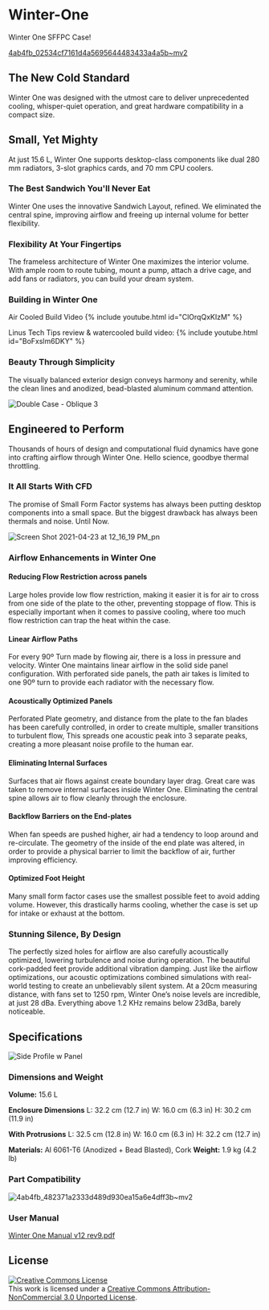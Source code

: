 # Winter-One
Winter One SFFPC Case!

[4ab4fb_02534cf7161d4a5695644483433a4a5b~mv2](https://user-images.githubusercontent.com/69655870/226226688-f3645d16-e089-48d1-abea-1781f92ecc4e.png)

## The New Cold Standard
Winter One was designed with the utmost care to deliver unprecedented cooling, whisper-quiet operation, and great hardware compatibility in a compact size.

## Small, Yet Mighty
At just 15.6 L, Winter One supports desktop-class components like dual 280 mm radiators, 3-slot graphics cards, and 70 mm CPU coolers.

### The Best Sandwich You'll Never Eat
Winter One uses the innovative Sandwich Layout, refined. We eliminated the central spine, improving airflow and freeing up internal volume for better flexibility.

### Flexibility At Your Fingertips
The frameless architecture of Winter One maximizes the interior volume. With ample room to route tubing, mount a pump, attach a drive cage, and add fans or radiators, you can build your dream system.

### Building in Winter One
Air Cooled Build Video
{% include youtube.html id="ClOrqQxKIzM" %}

Linus Tech Tips review & watercooled build video:
{% include youtube.html id="BoFxslm6DKY" %}

### Beauty Through Simplicity
The visually balanced exterior design conveys harmony and serenity, while the clean lines and anodized, bead-blasted aluminum command attention.

![Double Case - Oblique 3](https://user-images.githubusercontent.com/69655870/226227090-115b2ce8-94ea-470a-b137-18b5a58b8f48.png)

## Engineered to Perform
Thousands of hours of design and computational fluid dynamics have gone into crafting airflow through Winter One. Hello science, goodbye thermal throttling.

### It All Starts With CFD
The promise of Small Form Factor systems has always been putting desktop components into a small space. But the biggest drawback has always been thermals and noise. Until Now.

![Screen Shot 2021-04-23 at 12_16_19 PM_pn](https://user-images.githubusercontent.com/69655870/226227383-dc302ee0-a118-43de-9b94-db9324d86e85.png)

### Airflow Enhancements in Winter One
#### Reducing Flow Restriction across panels
Large holes provide low flow restriction, making it easier it is for air to cross from one side of the plate to the other, preventing stoppage of flow. This is especially important when it comes to passive cooling, where too much flow restriction can trap the heat within the case.

#### Linear Airflow Paths
For every 90º Turn made by flowing air, there is a loss in pressure and velocity. Winter One maintains linear airflow in the solid side panel configuration. With perforated side panels, the path air takes is limited to one 90º turn to provide each radiator with the necessary flow.

#### Acoustically Optimized Panels
Perforated Plate geometry, and distance from the plate to the fan blades has been carefully controlled, in order to create multiple, smaller transitions to turbulent flow, This spreads one acoustic peak into 3 separate peaks, creating a more pleasant noise profile to the human ear.

#### Eliminating Internal Surfaces
Surfaces that air flows against create boundary layer drag. Great care was taken to remove internal surfaces inside Winter One. Eliminating the central spine allows air to flow cleanly through the enclosure.

#### Backflow Barriers on the End-plates
When fan speeds are pushed higher, air had a tendency to loop around and re-circulate. The geometry of the inside of the end plate was altered, in order to provide a physical barrier to limit the backflow of air, further improving efficiency.

#### Optimized Foot Height
Many small form factor cases use the smallest possible feet to avoid adding volume. However, this drastically harms cooling, whether the case is set up for intake or exhaust at the bottom.

### Stunning Silence, By Design
The perfectly sized holes for airflow are also carefully acoustically optimized, lowering turbulence and noise during operation. The beautiful cork-padded feet provide additional vibration damping. Just like the airflow optimizations, our acoustic optimizations combined simulations with real-world testing to create an unbelievably silent system. At a 20cm measuring distance, with fans set to 1250 rpm, Winter One’s noise levels are incredible, at just 28 dBa. Everything above 1.2 KHz remains below 23dBa, barely noticeable.

## Specifications

![Side Profile w Panel](https://user-images.githubusercontent.com/69655870/226227126-ba805035-2205-4953-a7ee-317ff14b360a.png)

### Dimensions and Weight

**Volume:** 15.6 L

**Enclosure Dimensions**
L: 32.2 cm (12.7 in)
W: 16.0 cm (6.3 in)
H: 30.2 cm (11.9 in)

**With Protrusions**
L: 32.5 cm (12.8 in)
W: 16.0 cm (6.3 in)
H: 32.2 cm (12.7 in)

**Materials:** Al 6061-T6 (Anodized + Bead Blasted), Cork
**Weight:** 1.9 kg (4.2 lb)

### Part Compatibility 
![4ab4fb_482371a2333d489d930ea15a6e4dff3b~mv2](https://user-images.githubusercontent.com/69655870/226226210-0a754b01-1799-4082-8f3e-2a5e6ff83c0e.png)

### User Manual
[Winter One Manual v12 rev9.pdf](https://github.com/wintercharm/Winter-One/files/11012925/Winter.One.Manual.v12.rev9.pdf)

## License 
<a rel="license" href="http://creativecommons.org/licenses/by-nc/3.0/"><img alt="Creative Commons License" style="border-width:0" src="https://i.creativecommons.org/l/by-nc/3.0/88x31.png" /></a><br />This work is licensed under a <a rel="license" href="http://creativecommons.org/licenses/by-nc/3.0/">Creative Commons Attribution-NonCommercial 3.0 Unported License</a>.

